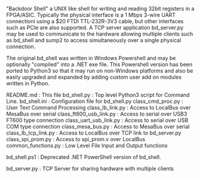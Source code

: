 "Backdoor Shell" a UNIX like shell for writing and reading 32bit registers in a 
FPGA/ASIC. Typically the physical interface is a 1 Mbps 3-wire UART connectioni
using a $20 FTDI TTL-232R-3V3 cable, but other interfaces such as PCIe are also
supported. A TCP server application bd_server.py may be used to communicate to
the hardware allowing multiple clients such as bd_shell and sump2 to access
simultaneously over a single physical connection.

The original bd_shell was written in Windows Powershell and may be optionally
"compiled" into a .NET exe file. This Powershell version has been ported to 
Python3 so that it may run on non-Windows platforms and also be easily upgraded
and expanded by adding custom user add on modules written in Python.


README.md               : This file
bd_shell.py             : Top level Python3 script for Command Line.
bd_shell.ini            : Configuration file for bd_shell.py
class_cmd_proc.py       : User Text Command Processing 
class_lb_link.py        : Access to LocalBus over MesaBus over serial
class_ft600_usb_link.py : Access to serial over USB3 FT600 type connection
class_uart_usb_link.py  : Access to serial over USB COM type connection
class_mesa_bus.py       : Access to MesaBus over serial
class_lb_tcp_link.py    : Access to LocalBus over TCP link to bd_server.py
class_spi_prom.py       : Access to spi_prom.v over LocalBus
common_functions.py     : Low Level File Input and Output functions

bd_shell.ps1            : Deprecated .NET PowerShell version of bd_shell. 

bd_server.py            : TCP Server for sharing hardware with multiple clients
